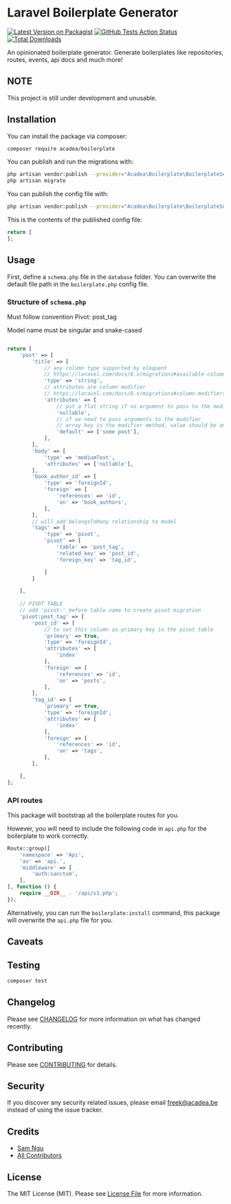 
# Laravel Boilerplate Generator

[![Latest Version on Packagist](https://img.shields.io/packagist/v/acadea/laravel-boilerplate-generator.svg?style=flat-square)](https://packagist.org/packages/acadea/laravel-boilerplate-generator)
[![GitHub Tests Action Status](https://img.shields.io/github/workflow/status/acadea/laravel-boilerplate-generator/run-tests?label=tests)](https://github.com/acadea/laravel-boilerplate-generator/actions?query=workflow%3Arun-tests+branch%3Amaster)
[![Total Downloads](https://img.shields.io/packagist/dt/acadea/laravel-boilerplate-generator.svg?style=flat-square)](https://packagist.org/packages/acadea/laravel-boilerplate-generator)

An opinionated boilerplate generator. Generate boilerplates like repositories, routes, events, api docs and much more!

## NOTE

This project is still under development and unusable.

## Installation

You can install the package via composer:

```bash
composer require acadea/boilerplate
```

You can publish and run the migrations with:

```bash
php artisan vendor:publish --provider="Acadea\Boilerplate\BoilerplateServiceProvider" --tag="migrations"
php artisan migrate
```

You can publish the config file with:

```bash
php artisan vendor:publish --provider="Acadea\Boilerplate\BoilerplateServiceProvider" --tag="config"
```

This is the contents of the published config file:

```php
return [
];
```

## Usage

First, define a `schema.php` file in the `database` folder. You can overwrite the default file path in
the `boilerplate.php` config file.

### Structure of `schema.php`

Must follow convention
Pivot: post_tag

Model name must be singular and snake-cased

```php

return [
    'post' => [
        'title' => [
            // any column type supported by eloquent
            // https://laravel.com/docs/8.x/migrations#available-column-types
            'type' => 'string', 
            // attributes are column modifier  
            // https://laravel.com/docs/8.x/migrations#column-modifiers
            'attributes' => [
                // put a flat string if no argument to pass to the modifier
                'nullable',  
                // if we need to pass arguments to the modifier
                // array key is the modifier method, value should be an array of arguments value to pass to the modifier
                'default' => ['some post'],   
            ], 
        ],
        'body' => [
            'type' => 'mediumText',
            'attributes' => ['nullable'],
        ],
        'book_author_id' => [
            'type' => 'foreignId',
            'foreign' => [
                'references' => 'id',
                'on' => 'book_authors',
            ],
        ],
        // will add belongsToMany relationship to model
        'tags' => [
            'type' => 'pivot',
            'pivot' => [
                'table' => 'post_tag',
                'related_key' => 'post_id',
                'foreign_key' => 'tag_id',

            ]
        ]

    ],
    
    // PIVOT TABLE
    // add 'pivot:' before table name to create pivot migration
    'pivot:post_tag' => [
        'post_id' => [
            // to set this column as primary key in the pivot table
            'primary' => true,
            'type' => 'foreignId',
            'attributes' => [
                'index'
            ],
            'foreign' => [
                'references' => 'id',
                'on' => 'posts',
            ],
        ],
        'tag_id' => [
            'primary' => true,
            'type' => 'foreignId',
            'attributes' => [
                'index'
            ],
            'foreign' => [
                'references' => 'id',
                'on' => 'tags',
            ],
        ],

    ],
];
```
### API routes
This package will bootstrap all the boilerplate routes for you.

However, you will need to include the following code in `api.php` for the boilerplate to work correctly.

```php
Route::group([
    'namespace' => 'Api',
    'as' => 'api.',
    'middleware' => [
        'auth:sanctum',
    ],
], function () {
    require __DIR__ . '/api/v1.php';
});
```
Alternatively, you can run the `boilerplate:install` command, this package will overwrite the `api.php` file for you. 

## Caveats



## Testing

``` bash
composer test
```

## Changelog

Please see [CHANGELOG](CHANGELOG.md) for more information on what has changed recently.

## Contributing

Please see [CONTRIBUTING](CONTRIBUTING.md) for details.

## Security

If you discover any security related issues, please email freek@acadea.be instead of using the issue tracker.

## Credits

- [Sam Ngu](https://github.com/sam-ngu)
- [All Contributors](../../contributors)

## License

The MIT License (MIT). Please see [License File](LICENSE.md) for more information.
